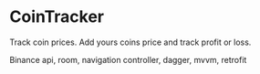 # CoinTracker

Track coin prices. Add yours coins price and track profit or loss.

Binance api, room, navigation controller, dagger, mvvm, retrofit
